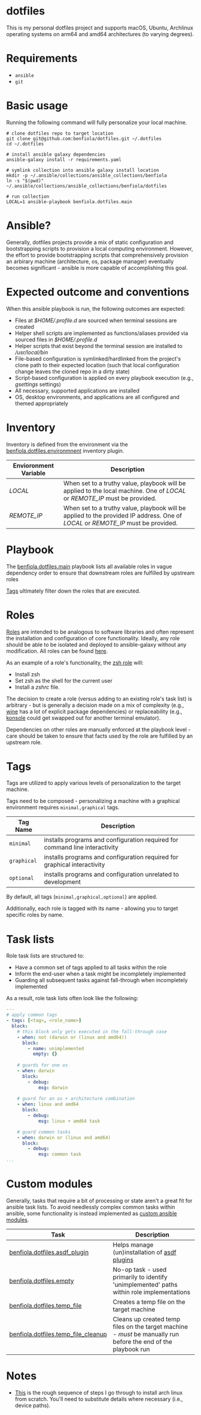 # dotfiles

This is my personal dotfiles project and supports macOS, Ubuntu, Archlinux operating systems on arm64 and amd64 architectures (to varying degrees).

# Requirements

* `ansible`
* `git`

# Basic usage

Running the following command will fully personalize your local machine.  

```shell
# clone dotfiles repo to target location
git clone git@github.com:benfiola/dotfiles.git ~/.dotfiles
cd ~/.dotfiles

# install ansible galaxy dependencies
ansible-galaxy install -r requirements.yaml

# symlink collection into ansible galaxy install location
mkdir -p ~/.ansible/collections/ansible_collections/benfiola
ln -s "$(pwd)" ~/.ansible/collections/ansible_collections/benfiola/dotfiles

# run collection
LOCAL=1 ansible-playbook benfiola.dotfiles.main
```

# Ansible?

Generally, dotfiles projects provide a mix of static configuration and bootstrapping scripts to provision a local computing environment.  However, the effort to provide bootstrapping scripts that comprehensively provision an arbirary machine (architecture, os, package manager)  eventually becomes significant - ansible is more capable of accomplishing this goal.

# Expected outcome and conventions

When this ansible playbook is run, the following outcomes are expected:

* Files at _$HOME/.profile.d_ are sourced when terminal sessions are created
* Helper shell scripts are implemented as functions/aliases provided via sourced files in _$HOME/.profile.d_
* Helper scripts that exist beyond the terminal session are installed to _/usr/local/bin_
* File-based configuration is symlinked/hardlinked from the project's clone path to their expected location (such that local configuration change leaves the cloned repo in a dirty state)
* Script-based configuration is applied on every playbook execution (e.g., _gsettings_ settings)
* All necessary, supported applications are installed
* OS, desktop environments, and applications are all configured and themed appropriately

# Inventory

Inventory is defined from the environment via the [benfiola.dotfiles.environmnent](./plugins/inventory/environment.py) inventory plugin.

| Envioronment Variable | Description |
| - | - |
| _LOCAL_ | When set to a truthy value, playbook will be applied to the local machine.  One of _LOCAL_ or _REMOTE_IP_ must be provided. |
| _REMOTE_IP_ | When set to a truthy value, playbook will be applied to the provided IP address. One of _LOCAL_ or _REMOTE_IP_ must be provided. |

# Playbook

The [benfiola.dotfiles.main](./playbooks/main.yaml) playbook lists all available roles in vague dependency order to ensure that downstream roles are fulfilled
 by upstream roles

[Tags](https://docs.ansible.com/ansible/latest/playbook_guide/playbooks_tags.html) ultimately filter down the roles that are executed.

# Roles

[Roles](https://docs.ansible.com/ansible/latest/playbook_guide/playbooks_reuse_roles.html) are intended to be analogous to software libraries and often represent the installation and configuration of core functionality.  Ideally, any role should be able to be isolated and deployed to ansible-galaxy without any modification.  All roles can be found [here](./roles).

As an example of a role's functionality, the [zsh role](./roles/zsh/tasks/main.yaml) will:

* Install zsh
* Set zsh as the shell for the current user
* Install a _zshrc_ file.

The decision to create a role (versus adding to an existing role's task list) is arbitrary - but is generally a decision made on a mix of complexity (e.g., [wine](./roles/wine/tasks/main.yaml) has a lot of explicit package dependencies) or replaceability (e.g., [konsole](./roles/konsole/tasks/main.yaml) could get swapped out for another terminal emulator).

Dependencies on other roles are manually enforced at the playbook level - care should be taken to ensure that facts used by the role are fulfilled by an upstream role.

# Tags

Tags are utilized to apply various levels of personalization to the target machine.  

Tags need to be composed - personalizing a machine with a graphical environment requires `minimal,graphical` tags.

| Tag Name | Description |
| - | - |
| `minimal` | installs programs and configuration required for command line interactivity |
| `graphical` | installs programs and configuration required for graphical interactivity |
| `optional` | installs programs and configuration unrelated to development |

By default, all tags (`minimal,graphical,optional`) are applied.

Additionally, each role is tagged with its name - allowing you to target specific roles by name.

# Task lists

Role task lists are structured to:

* Have a common set of tags applied to all tasks within the role
* Inform the end-user when a task might be incompletely implemented
* Guarding all subsequent tasks against fall-through when incompletely implemented

As a result, role task lists often look like the following:

```yaml
---
# apply common tags
- tags: [<tag>, <role_name>]
  block:
    # this block only gets executed in the fall-through case
    - when: not (darwin or (linux and amd64))
      block:
        - name: unimplemented
          empty: {}
    
    # guards for one os
    - when: darwin
      block:
        - debug:
            msg: darwin
    
    # guard for an os + architecture combination
    - when: linux and amd64
      block:
        - debug:
            msg: linux + amd64 task

    # guard common tasks
    - when: darwin or (linux and amd64)
      block:
        - debug:
            msg: common task
...
```

# Custom modules

Generally, tasks that require a bit of processing or state aren't a great fit for ansible task lists.  To avoid needlessly complex common tasks within ansible, some functionality is instead implemented as [custom ansible modules](https://docs.ansible.com/ansible/latest/dev_guide/developing_modules_general.html).

| Task | Description |
| - | - |
| [benfiola.dotfiles.asdf_plugin](./plugins/modules/asdf_plugin.py) | Helps manage (un)installation of [asdf plugins](https://github.com/asdf-vm/asdf-plugins) |
| [benfiola.dotfiles.empty](./plugins/modules/empty.py) | No-op task - used primarily to identify 'unimplemented' paths within role implementations |
| [benfiola.dotfiles.temp_file](./plugins/modules/temp_file.py) | Creates a temp file on the target machine |
| [benfiola.dotfiles.temp_file_cleanup](./plugins/modules/temp_file_cleanup.py) | Cleans up created temp files on the target machine - _must_ be manually run before the end of the playbook run |

# Notes

* [This](./archlinux-instructions.sh) is the rough sequence of steps I go through to install arch linux from scratch.  You'll need to substitute details where necessary (i.e., device paths).  